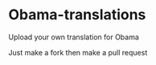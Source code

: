 # Obama-translations

Upload your own translation for Obama


Just make a fork then make a pull request
